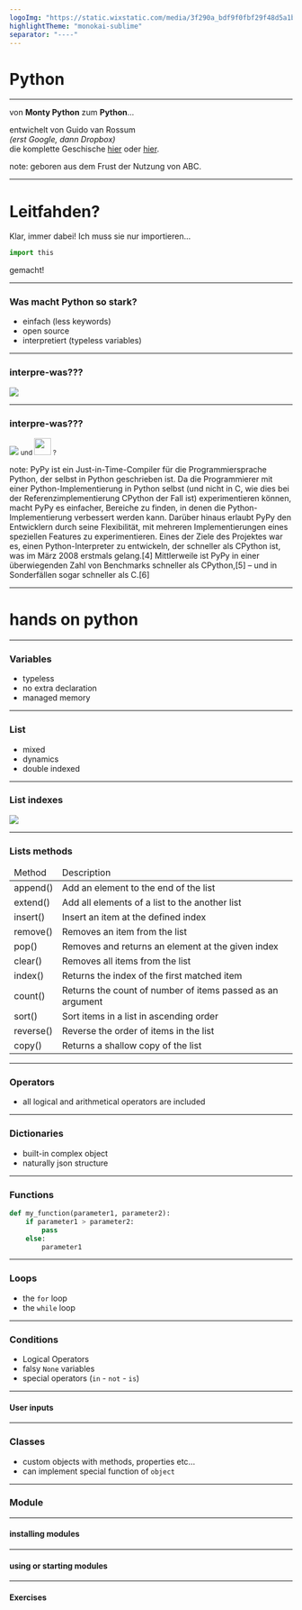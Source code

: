 ```yaml
---
logoImg: "https://static.wixstatic.com/media/3f290a_bdf9f0fbf29f48d5a1b1ef6be8d94b2f~mv2_d_2100_1500_s_2.png/v1/fill/w_126,h_130,al_c,q_80,usm_0.66_1.00_0.01/Titelbild2.webp"
highlightTheme: "monokai-sublime"
separator: "----"
---
```


# Python

----

 von **Monty Python** zum **Python**...

 entwichelt von Guido van Rossum <br><i>(erst Google, dann Dropbox)</i><br>die komplette Geschische <a href="https://de.wikipedia.org/wiki/Python_(Programmiersprache)">hier</a> oder [hier](http://www.igfd.org/?q=python).

note: 
geboren aus dem Frust der Nutzung von ABC.

----
# Leitfahden? 
Klar, immer dabei! 
Ich muss sie nur importieren... 

```python
import this
```
gemacht!

----

### Was macht Python so stark?
- einfach (less keywords)
- open source
- interpretiert (typeless variables)

----

### interpre-was???

![](https://www.data-science-architect.de/wp-content/uploads/2019/03/compInt.jpg)

----

### interpre-was???
![](https://www.data-science-architect.de/wp-content/uploads/2019/03/pythonAusf%C3%BChrung.jpg)
<small>und <img src="https://upload.wikimedia.org/wikipedia/commons/b/b0/Pypy_logo.png" height=30 /> ?</small>

note: PyPy ist ein Just-in-Time-Compiler für die Programmiersprache Python, der selbst in Python geschrieben ist. Da die Programmierer mit einer Python-Implementierung in Python selbst (und nicht in C, wie dies bei der Referenzimplementierung CPython der Fall ist) experimentieren können, macht PyPy es einfacher, Bereiche zu finden, in denen die Python-Implementierung verbessert werden kann. Darüber hinaus erlaubt PyPy den Entwicklern durch seine Flexibilität, mit mehreren Implementierungen eines speziellen Features zu experimentieren. Eines der Ziele des Projektes war es, einen Python-Interpreter zu entwickeln, der schneller als CPython ist, was im März 2008 erstmals gelang.[4] Mittlerweile ist PyPy in einer überwiegenden Zahl von Benchmarks schneller als CPython,[5] – und in Sonderfällen sogar schneller als C.[6]

----
# hands on python

----

### Variables
- typeless
- no extra declaration
- managed memory
----
### List
- mixed
- dynamics
- double indexed
----
### List indexes
![](https://cdn.programiz.com/sites/tutorial2program/files/python-list-index.png)

----

### Lists methods
<small>

<table>
<thead><tr><td>Method</td><td>Description</td></tr></thead>
<tr><td>append()</td> <td>Add an element to the end of the list</td></tr>
<tr><td>extend()</td> <td>Add all elements of a list to the another list</td></tr>
<tr><td>insert()</td> <td>Insert an item at the defined index</td></tr>
<tr><td>remove()</td> <td>Removes an item from the list</td></tr>
<tr><td>pop()</td> <td>Removes and returns an element at the given index</td></tr>
<tr><td>clear()</td> <td>Removes all items from the list</td></tr>
<tr><td>index()</td> <td>Returns the index of the first matched item</td></tr>
<tr><td>count()</td> <td>Returns the count of number of items passed as an argument</td></tr>
<tr><td>sort()</td> <td>Sort items in a list in ascending order</td></tr>
<tr><td>reverse()</td> <td>Reverse the order of items in the list</td></tr>
<tr><td>copy()</td> <td>Returns a shallow copy of the list</td></tr>
</table>

</small>

----

### Operators

- all logical and arithmetical operators are included

----

### Dictionaries
- built-in complex object
- naturally json structure
----

### Functions
```python
def my_function(parameter1, parameter2):
    if parameter1 > parameter2:
        pass
    else:
        parameter1
```

----

### Loops
- the ```for``` loop
- the ```while``` loop

----

### Conditions

- Logical Operators
- falsy ```None``` variables
- special operators (```in``` - ```not``` - ```is```)

----

#### User inputs

----


### Classes

- custom objects with methods, properties etc...
- can implement special function of ```object```

----

### Module

----

#### installing modules

----

#### using or starting modules

----

#### Exercises
